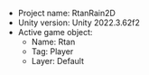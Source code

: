 <!-- UNITY CODE ASSIST INSTRUCTIONS START -->
- Project name: RtanRain2D
- Unity version: Unity 2022.3.62f2
- Active game object:
  - Name: Rtan
  - Tag: Player
  - Layer: Default
<!-- UNITY CODE ASSIST INSTRUCTIONS END -->